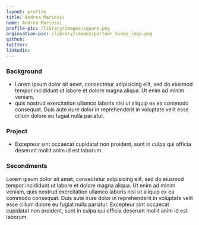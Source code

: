 ```yaml
---
layout: profile
title: Andrea Mariossi
name: Andrea Mariossi
profile-pic: /library/images/square.png
orginsation-pic: /library/images/partner_kings_logo.png
github:
twitter:
linkedin:
---
```

### Background
-   Lorem ipsum dolor sit amet, consectetur adipisicing elit, sed do eiusmod
tempor incididunt ut labore et dolore magna aliqua. Ut enim ad minim veniam,
-   quis nostrud exercitation ullamco laboris nisi ut aliquip ex ea commodo
consequat. Duis aute irure dolor in reprehenderit in voluptate velit esse
cillum dolore eu fugiat nulla pariatur.

### Project
-   Excepteur sint occaecat cupidatat non
proident, sunt in culpa qui officia deserunt mollit anim id est laborum.

### Secondments
Lorem ipsum dolor sit amet, consectetur adipisicing elit, sed do eiusmod
tempor incididunt ut labore et dolore magna aliqua. Ut enim ad minim veniam,
quis nostrud exercitation ullamco laboris nisi ut aliquip ex ea commodo
consequat. Duis aute irure dolor in reprehenderit in voluptate velit esse
cillum dolore eu fugiat nulla pariatur. Excepteur sint occaecat cupidatat non
proident, sunt in culpa qui officia deserunt mollit anim id est laborum.
